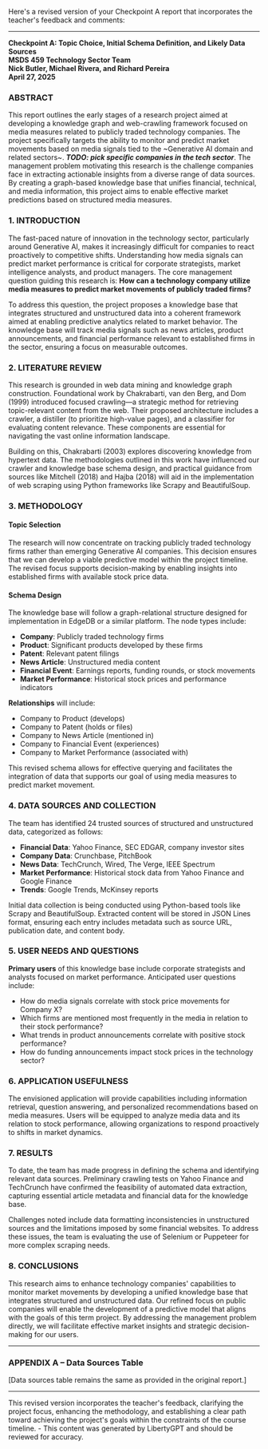 Here's a revised version of your Checkpoint A report that incorporates the teacher's feedback and comments:

---

**Checkpoint A: Topic Choice, Initial Schema Definition, and Likely Data Sources**  
**MSDS 459 Technology Sector Team**  
**Nick Butler, Michael Rivera, and Richard Pereira**  
**April 27, 2025**

### ABSTRACT

This report outlines the early stages of a research project aimed at developing a knowledge graph and web-crawling framework focused on media measures related to publicly traded technology companies. The project specifically targets the ability to monitor and predict market movements based on media signals tied to the ~Generative AI domain and related sectors~. _**TODO: pick specific companies in the tech sector**_. The management problem motivating this research is the challenge companies face in extracting actionable insights from a diverse range of data sources. By creating a graph-based knowledge base that unifies financial, technical, and media information, this project aims to enable effective market predictions based on structured media measures.

### 1\. INTRODUCTION

The fast-paced nature of innovation in the technology sector, particularly around Generative AI, makes it increasingly difficult for companies to react proactively to competitive shifts. Understanding how media signals can predict market performance is critical for corporate strategists, market intelligence analysts, and product managers. The core management question guiding this research is: **How can a technology company utilize media measures to predict market movements of publicly traded firms?**

To address this question, the project proposes a knowledge base that integrates structured and unstructured data into a coherent framework aimed at enabling predictive analytics related to market behavior. The knowledge base will track media signals such as news articles, product announcements, and financial performance relevant to established firms in the sector, ensuring a focus on measurable outcomes.

### 2\. LITERATURE REVIEW

This research is grounded in web data mining and knowledge graph construction. Foundational work by Chakrabarti, van den Berg, and Dom (1999) introduced focused crawling—a strategic method for retrieving topic-relevant content from the web. Their proposed architecture includes a crawler, a distiller (to prioritize high-value pages), and a classifier for evaluating content relevance. These components are essential for navigating the vast online information landscape.

Building on this, Chakrabarti (2003) explores discovering knowledge from hypertext data. The methodologies outlined in this work have influenced our crawler and knowledge base schema design, and practical guidance from sources like Mitchell (2018) and Hajba (2018) will aid in the implementation of web scraping using Python frameworks like Scrapy and BeautifulSoup.

### 3\. METHODOLOGY

#### Topic Selection

The research will now concentrate on tracking publicly traded technology firms rather than emerging Generative AI companies. This decision ensures that we can develop a viable predictive model within the project timeline. The revised focus supports decision-making by enabling insights into established firms with available stock price data.

#### Schema Design

The knowledge base will follow a graph-relational structure designed for implementation in EdgeDB or a similar platform. The node types include:

*   **Company**: Publicly traded technology firms
*   **Product**: Significant products developed by these firms
*   **Patent**: Relevant patent filings
*   **News Article**: Unstructured media content
*   **Financial Event**: Earnings reports, funding rounds, or stock movements
*   **Market Performance**: Historical stock prices and performance indicators

**Relationships** will include:

*   Company to Product (develops)
*   Company to Patent (holds or files)
*   Company to News Article (mentioned in)
*   Company to Financial Event (experiences)
*   Company to Market Performance (associated with)

This revised schema allows for effective querying and facilitates the integration of data that supports our goal of using media measures to predict market movement.

### 4\. DATA SOURCES AND COLLECTION

The team has identified 24 trusted sources of structured and unstructured data, categorized as follows:

*   **Financial Data**: Yahoo Finance, SEC EDGAR, company investor sites
*   **Company Data**: Crunchbase, PitchBook
*   **News Data**: TechCrunch, Wired, The Verge, IEEE Spectrum
*   **Market Performance**: Historical stock data from Yahoo Finance and Google Finance
*   **Trends**: Google Trends, McKinsey reports

Initial data collection is being conducted using Python-based tools like Scrapy and BeautifulSoup. Extracted content will be stored in JSON Lines format, ensuring each entry includes metadata such as source URL, publication date, and content body.

### 5\. USER NEEDS AND QUESTIONS

**Primary users** of this knowledge base include corporate strategists and analysts focused on market performance. Anticipated user questions include:

*   How do media signals correlate with stock price movements for Company X?
*   Which firms are mentioned most frequently in the media in relation to their stock performance?
*   What trends in product announcements correlate with positive stock performance?
*   How do funding announcements impact stock prices in the technology sector?

### 6\. APPLICATION USEFULNESS

The envisioned application will provide capabilities including information retrieval, question answering, and personalized recommendations based on media measures. Users will be equipped to analyze media data and its relation to stock performance, allowing organizations to respond proactively to shifts in market dynamics.

### 7\. RESULTS

To date, the team has made progress in defining the schema and identifying relevant data sources. Preliminary crawling tests on Yahoo Finance and TechCrunch have confirmed the feasibility of automated data extraction, capturing essential article metadata and financial data for the knowledge base.

Challenges noted include data formatting inconsistencies in unstructured sources and the limitations imposed by some financial websites. To address these issues, the team is evaluating the use of Selenium or Puppeteer for more complex scraping needs.

### 8\. CONCLUSIONS

This research aims to enhance technology companies' capabilities to monitor market movements by developing a unified knowledge base that integrates structured and unstructured data. Our refined focus on public companies will enable the development of a predictive model that aligns with the goals of this term project. By addressing the management problem directly, we will facilitate effective market insights and strategic decision-making for our users.

---

### APPENDIX A – Data Sources Table

\[Data sources table remains the same as provided in the original report.\]

---

This revised version incorporates the teacher's feedback, clarifying the project focus, enhancing the methodology, and establishing a clear path toward achieving the project's goals within the constraints of the course timeline. - This content was generated by LibertyGPT and should be reviewed for accuracy.